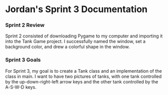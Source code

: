 # Jordan's Sprint 3 Documentation

### Sprint 2 Review
Sprint 2 consisted of downloading Pygame to my computer and importing it into the Tank Game project. I successfully named the window, set a background color, and drew a colorful shape in the window.

### Sprint 3 Goals
For Sprint 3, my goal is to create a Tank class and an implementation of the class in main. I want to have two pictures of tanks, with one tank controlled by the up-down-right-left arrow keys and the other tank controlled by the A-S-W-D keys.
